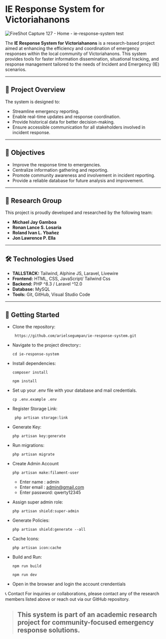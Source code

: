 # IE Response System for Victoriahanons

![FireShot Capture 127 - Home -  ie-response-system test](https://github.com/user-attachments/assets/1c4e30dc-1674-400b-bba7-866f244ba83b)


The **IE Response System for Victoriahanons** is a research-based project aimed at enhancing the efficiency and coordination of emergency responses within the local community of Victoriahanons. This system provides tools for faster information dissemination, situational tracking, and response management tailored to the needs of Incident and Emergency (IE) scenarios.

---

## 📌 Project Overview

The system is designed to:
- Streamline emergency reporting.
- Enable real-time updates and response coordination.
- Provide historical data for better decision-making.
- Ensure accessible communication for all stakeholders involved in incident response.

---

## 🎯 Objectives

- Improve the response time to emergencies.
- Centralize information gathering and reporting.
- Promote community awareness and involvement in incident reporting.
- Provide a reliable database for future analysis and improvement.

---

## 👥 Research Group

This project is proudly developed and researched by the following team:

- **Michael Jay Gamboa**
- **Ronan Lance S. Losaria**
- **Roland Ivan L. Ybañez**
- **Jon Lawrence P. Ella**

---

## 🛠️ Technologies Used
- **TALLSTACK:** Tailwind, Alphine JS, Laravel, Livewire
- **Frontend:** HTML, CSS, JavaScript/ Tailwind Css
- **Backend:** PHP ^8.3 / Laravel ^12.0
- **Database:** MySQL
- **Tools:** Git, GitHub, Visual Studio Code

---

## 🚀 Getting Started
- Clone the repository:
  ```
   https://github.com/arielsegumpan/ie-response-system.git
  ```
- Navigate to the project directory::
  ```
  cd ie-response-system
  ```
- Install dependencies:
  ```
  composer install
  ```
  ```
  npm install
  ```
- Set up your .env file with your database and mail credentials.
  ```
  cp .env.example .env
  ```
- Register Storage Link:
  ```
   php artisan storage:link
  ```
- Generate Key:
  ```
  php artisan key:generate
  ```
- Run migrations:
  ```
  php artisan migrate
  ```
- Create Admin Account
  ```
  php artisan make:filament-user
  ```
  - Enter name : admin
  - Enter email : admin@gmail.com
  - Enter password: qwerty12345
    
- Assign super admin role:
  ```
  php artisan shield:super-admin
  ```
- Generate Policies:
  ```
  php artisan shield:generate --all
  ```
- Cache Icons:
  ```
  php artisan icon:cache
  ```
- Build and Run:
  
  ```
  npm run build
  ```
  ```
  npm run dev
  ```
- Open in the browser and login the account crendentials

📞 Contact
For inquiries or collaborations, please contact any of the research members listed above or reach out via our GitHub repository.


> ## This system is part of an academic research project for community-focused emergency response solutions.
